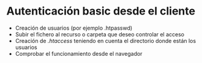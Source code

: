 # Autenticación basic desde el cliente
* Creación de usuarios (por ejemplo .htpasswd)
* Subir el fichero al recurso o carpeta que deseo controlar el acceso
* Creación de *.htaccess* teniendo en cuenta el directorio donde están los usuarios
* Comprobar el funcionamiento desde el navegador

